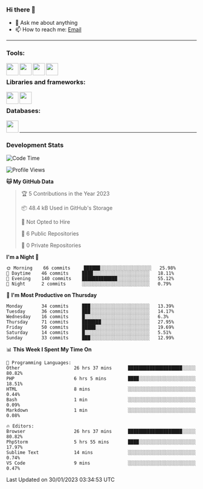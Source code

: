 ### Hi there 👋

- 💬 Ask me about anything
- 📫 How to reach me: [Email]

---

### Tools:
<img align='left' height="32" width="32" src="https://cdn.jsdelivr.net/npm/simple-icons@4.8.0/icons/phpstorm.svg" />
<img align='left' height="32" width="32" src="https://cdn.jsdelivr.net/npm/simple-icons@4.8.0/icons/sublimetext.svg" />
<img align='left' height="32" width="32" src="https://cdn.jsdelivr.net/npm/simple-icons@4.8.0/icons/laragon.svg" />
<img align='left' height="32" width="32" src="https://cdn.jsdelivr.net/npm/simple-icons@4.8.0/icons/xampp.svg" />
<br>

### Libraries and frameworks:
<img align='left' height="32" width="32" src="https://cdn.jsdelivr.net/npm/simple-icons@4.8.0/icons/laravel.svg" />
<img align='left' height="32" width="32" src="https://cdn.jsdelivr.net/npm/simple-icons@4.8.0/icons/jquery.svg" />
<br>

### Databases:
<img align='left' height="32" width="32" src="https://cdn.jsdelivr.net/npm/simple-icons@4.8.0/icons/mysql.svg" />
<br>

---
### Development Stats
<!--START_SECTION:waka-->
![Code Time](http://img.shields.io/badge/Code%20Time-846%20hrs%2055%20mins-blue)

![Profile Views](http://img.shields.io/badge/Profile%20Views-1-blue)

**🐱 My GitHub Data** 

> 🏆 5 Contributions in the Year 2023
 > 
> 📦 48.4 kB Used in GitHub's Storage 
 > 
> 🚫 Not Opted to Hire
 > 
> 📜 6 Public Repositories 
 > 
> 🔑 0 Private Repositories  
 > 
**I'm a Night 🦉** 

```text
🌞 Morning    66 commits     ██████░░░░░░░░░░░░░░░░░░░   25.98% 
🌆 Daytime    46 commits     ████░░░░░░░░░░░░░░░░░░░░░   18.11% 
🌃 Evening    140 commits    █████████████░░░░░░░░░░░░   55.12% 
🌙 Night      2 commits      ░░░░░░░░░░░░░░░░░░░░░░░░░   0.79%

```
📅 **I'm Most Productive on Thursday** 

```text
Monday       34 commits     ███░░░░░░░░░░░░░░░░░░░░░░   13.39% 
Tuesday      36 commits     ███░░░░░░░░░░░░░░░░░░░░░░   14.17% 
Wednesday    16 commits     █░░░░░░░░░░░░░░░░░░░░░░░░   6.3% 
Thursday     71 commits     ███████░░░░░░░░░░░░░░░░░░   27.95% 
Friday       50 commits     █████░░░░░░░░░░░░░░░░░░░░   19.69% 
Saturday     14 commits     █░░░░░░░░░░░░░░░░░░░░░░░░   5.51% 
Sunday       33 commits     ███░░░░░░░░░░░░░░░░░░░░░░   12.99%

```


📊 **This Week I Spent My Time On** 

```text
💬 Programming Languages: 
Other                    26 hrs 37 mins      ████████████████████░░░░░   80.82% 
PHP                      6 hrs 5 mins        ████░░░░░░░░░░░░░░░░░░░░░   18.51% 
HTML                     8 mins              ░░░░░░░░░░░░░░░░░░░░░░░░░   0.44% 
Bash                     1 min               ░░░░░░░░░░░░░░░░░░░░░░░░░   0.09% 
Markdown                 1 min               ░░░░░░░░░░░░░░░░░░░░░░░░░   0.08%

🔥 Editors: 
Browser                  26 hrs 37 mins      ████████████████████░░░░░   80.82% 
PhpStorm                 5 hrs 55 mins       ████░░░░░░░░░░░░░░░░░░░░░   17.97% 
Sublime Text             14 mins             ░░░░░░░░░░░░░░░░░░░░░░░░░   0.74% 
VS Code                  9 mins              ░░░░░░░░░░░░░░░░░░░░░░░░░   0.47%

```


 Last Updated on 30/01/2023 03:34:53 UTC
<!--END_SECTION:waka-->

[huyviet]: https://huyviet.vn/
[EMAIl]: https://mail.google.com/mail/u/0/?fs=1&tf=cm&source=mailto&to=huynguyenviet0110@gmail.com
